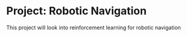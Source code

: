 # Project: Robotic Navigation

This project will look into reinforcement learning for robotic navigation
